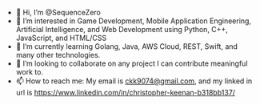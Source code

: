 - 👋 Hi, I’m @SequenceZero
- 👀 I’m interested in Game Development, Mobile Application Engineering, Artificial Intelligence, and Web Development using Python, C++, JavaScript, and HTML/CSS
- 🌱 I’m currently learning Golang, Java, AWS Cloud, REST, Swift, and many other technologies. 
- 💞️ I’m looking to collaborate on any project I can contribute meaningful work to.
- 📫 How to reach me: My email is ckk9074@gmail.com, and my linked in url is https://www.linkedin.com/in/christopher-keenan-b318bb137/

<!---
SequenceZero/SequenceZero is a ✨ special ✨ repository because its `README.md` (this file) appears on your GitHub profile.
You can click the Preview link to take a look at your changes.
--->

